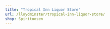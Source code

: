 ```yaml
---
title: "Tropical Inn Liquor Store"
url: /lloydminster/tropical-inn-liquor-store/
shop: Spirituosen
---
```

